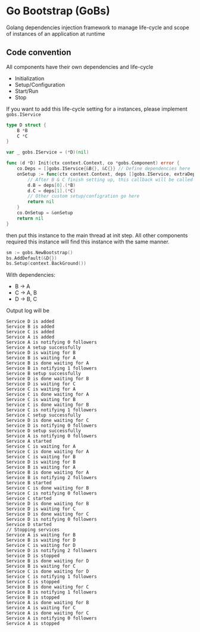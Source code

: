 # Go Bootstrap (GoBs)
Golang dependencies injection framework to manage life-cycle and scope of instances of an application at runtime

## Code convention
All components have their own dependencies and life-cycle
- Initialization
- Setup/Configuration
- Start/Run
- Stop

If you want to add this life-cycle setting for a instances, please implement `gobs.IService`
```go
type D struct {
	B *B
	C *C
}

var _ gobs.IService = (*D)(nil)

func (d *D) Init(ctx context.Context, co *gobs.Component) error {
	co.Deps = []gobs.IService{&B{}, &C{}} // Define dependencies here
	onSetup := func(ctx context.Context, deps []gobs.IService, extraDeps []gobs.CustomService) error {
		// After B & C finish setting up, this callback will be called
		d.B = deps[0].(*B)
		d.C = deps[1].(*C)
		// Other custom setup/configration go here
		return nil
	}
	co.OnSetup = &onSetup
	return nil
}
```
then put this instance to the main thread at init step. All other components required this instance will find this instance with the same manner.
```go
sm := gobs.NewBootstrap()
bs.AddDefault(&D{})
bs.Setup(context.BackGround())
```
With dependencies:
- B -> A
- C -> A, B
- D -> B, C

Output log will be
```
Service D is added
Service B is added
Service C is added
Service A is added
Service A is notifying 0 followers
Service A setup successfully
Service D is waiting for B
Service B is waiting for A
Service B is done waiting for A
Service B is notifying 1 followers
Service B setup successfully
Service D is done waiting for B
Service D is waiting for C
Service C is waiting for A
Service C is done waiting for A
Service C is waiting for B
Service C is done waiting for B
Service C is notifying 1 followers
Service C setup successfully
Service D is done waiting for C
Service D is notifying 0 followers
Service D setup successfully
Service A is notifying 0 followers
Service A started
Service C is waiting for A
Service C is done waiting for A
Service C is waiting for B
Service D is waiting for B
Service B is waiting for A
Service B is done waiting for A
Service B is notifying 2 followers
Service B started
Service C is done waiting for B
Service C is notifying 0 followers
Service C started
Service D is done waiting for B
Service D is waiting for C
Service D is done waiting for C
Service D is notifying 0 followers
Service D started
// Stopping services
Service A is waiting for B
Service B is waiting for D
Service C is waiting for D
Service D is notifying 2 followers
Service D is stopped
Service B is done waiting for D
Service B is waiting for C
Service C is done waiting for D
Service C is notifying 1 followers
Service C is stopped
Service B is done waiting for C
Service B is notifying 1 followers
Service B is stopped
Service A is done waiting for B
Service A is waiting for C
Service A is done waiting for C
Service A is notifying 0 followers
Service A is stopped
```

